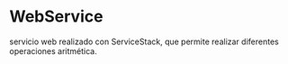 # WebService
servicio web realizado con ServiceStack, que permite realizar diferentes operaciones aritmética.

